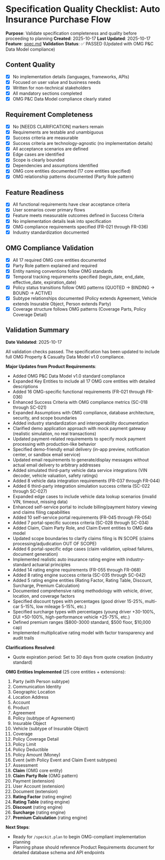 # Specification Quality Checklist: Auto Insurance Purchase Flow

**Purpose**: Validate specification completeness and quality before proceeding to planning
**Created**: 2025-10-17
**Last Updated**: 2025-10-17
**Feature**: [spec.md](../spec.md)
**Validation Status**: ✅ PASSED (Updated with OMG P&C Data Model compliance)

## Content Quality

- [x] No implementation details (languages, frameworks, APIs)
- [x] Focused on user value and business needs
- [x] Written for non-technical stakeholders
- [x] All mandatory sections completed
- [x] OMG P&C Data Model compliance clearly stated

## Requirement Completeness

- [x] No [NEEDS CLARIFICATION] markers remain
- [x] Requirements are testable and unambiguous
- [x] Success criteria are measurable
- [x] Success criteria are technology-agnostic (no implementation details)
- [x] All acceptance scenarios are defined
- [x] Edge cases are identified
- [x] Scope is clearly bounded
- [x] Dependencies and assumptions identified
- [x] OMG core entities documented (17 core entities specified)
- [x] OMG relationship patterns documented (Party Role pattern)

## Feature Readiness

- [x] All functional requirements have clear acceptance criteria
- [x] User scenarios cover primary flows
- [x] Feature meets measurable outcomes defined in Success Criteria
- [x] No implementation details leak into specification
- [x] OMG compliance requirements specified (FR-021 through FR-036)
- [x] Industry standardization documented

## OMG Compliance Validation

- [x] All 17 required OMG core entities documented
- [x] Party Role pattern explained and required
- [x] Entity naming conventions follow OMG standards
- [x] Temporal tracking requirements specified (begin_date, end_date, effective_date, expiration_date)
- [x] Policy status transitions follow OMG patterns (QUOTED → BINDING → BOUND → ACTIVE)
- [x] Subtype relationships documented (Policy extends Agreement, Vehicle extends Insurable Object, Person extends Party)
- [x] Coverage structure follows OMG patterns (Coverage Parts, Policy Coverage Detail)

## Validation Summary

**Date Validated**: 2025-10-17

All validation checks passed. The specification has been updated to include full OMG Property & Casualty Data Model v1.0 compliance.

**Major Updates from Product Requirements**:
- Added OMG P&C Data Model v1.0 standard compliance
- Expanded Key Entities to include all 17 OMG core entities with detailed descriptions
- Added 16 OMG-specific functional requirements (FR-021 through FR-036)
- Enhanced Success Criteria with OMG compliance metrics (SC-018 through SC-021)
- Expanded Assumptions with OMG compliance, database architecture, security, and scope boundaries
- Added industry standardization and interoperability documentation
- Clarified demo application approach with mock payment gateway (realistic simulation, no real transactions)
- Updated payment-related requirements to specify mock payment processing with production-like behavior
- Specified demo-friendly email delivery (in-app preview, notification center, or sandbox email service)
- Updated email requirements to generate/display messages without actual email delivery to arbitrary addresses
- Added simulated third-party vehicle data service integrations (VIN decoder, vehicle valuation, safety ratings)
- Added 8 vehicle data integration requirements (FR-037 through FR-044)
- Added 6 third-party integration simulation success criteria (SC-022 through SC-027)
- Expanded edge cases to include vehicle data lookup scenarios (invalid VIN, timeout, missing data)
- Enhanced self-service portal to include billing/payment history viewing and claims filing capabilities
- Added 10 self-service portal requirements (FR-045 through FR-054)
- Added 7 portal-specific success criteria (SC-028 through SC-034)
- Added Claim, Claim Party Role, and Claim Event entities to OMG data model
- Updated scope boundaries to clarify claims filing is IN SCOPE (claims processing/adjudication OUT OF SCOPE)
- Added 6 portal-specific edge cases (claim validation, upload failures, document generation)
- Implemented realistic auto insurance rating engine with industry-standard actuarial principles
- Added 14 rating engine requirements (FR-055 through FR-068)
- Added 8 rating engine success criteria (SC-035 through SC-042)
- Added 5 rating engine entities (Rating Factor, Rating Table, Discount, Surcharge, Premium Calculation)
- Documented comprehensive rating methodology with vehicle, driver, location, and coverage factors
- Specified discount types with percentages (good driver 15-25%, multi-car 5-15%, low mileage 5-15%, etc.)
- Specified surcharge types with percentages (young driver +30-100%, DUI +50-100%, high-performance vehicle +25-75%, etc.)
- Defined premium ranges ($800-3000 standard, $500 floor, $10,000 cap)
- Implemented multiplicative rating model with factor transparency and audit trails

**Clarifications Resolved**:
- Quote expiration period: Set to 30 days from quote creation (industry standard)

**OMG Entities Implemented** (25 core entities + extensions):
1. Party (with Person subtype)
2. Communication Identity
3. Geographic Location
4. Location Address
5. Account
6. Product
7. Agreement
8. Policy (subtype of Agreement)
9. Insurable Object
10. Vehicle (subtype of Insurable Object)
11. Coverage
12. Policy Coverage Detail
13. Policy Limit
14. Policy Deductible
15. Policy Amount (Money)
16. Event (with Policy Event and Claim Event subtypes)
17. Assessment
18. **Claim** (OMG core entity)
19. **Claim Party Role** (OMG pattern)
20. Payment (extension)
21. User Account (extension)
22. Document (extension)
23. **Rating Factor** (rating engine)
24. **Rating Table** (rating engine)
25. **Discount** (rating engine)
26. **Surcharge** (rating engine)
27. **Premium Calculation** (rating engine)

**Next Steps**:
- Ready for `/speckit.plan` to begin OMG-compliant implementation planning
- Planning phase should reference Product Requirements document for detailed database schema and API endpoints
